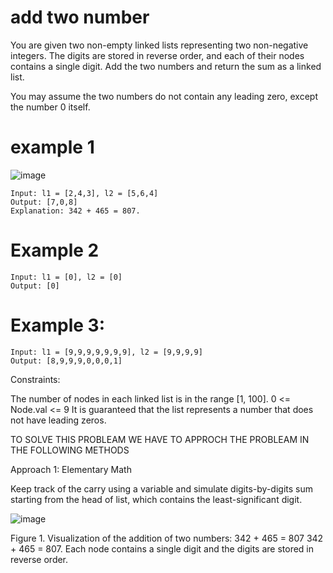 # add two number 

You are given two non-empty linked lists representing two non-negative integers. 
The digits are stored in reverse order, and each of their nodes contains a single digit. 
Add the two numbers and return the sum as a linked list.

You may assume the two numbers do not contain any leading zero, except the number 0 itself.
# example 1 

![image](https://github.com/sura-genesis/leetcode_solution/assets/140810329/449b83ea-ec6f-4f54-a639-6c8d52a9c189)

    Input: l1 = [2,4,3], l2 = [5,6,4]
    Output: [7,0,8]
    Explanation: 342 + 465 = 807.
    
# Example 2 

    Input: l1 = [0], l2 = [0]
    Output: [0]

# Example 3:

    Input: l1 = [9,9,9,9,9,9,9], l2 = [9,9,9,9]
    Output: [8,9,9,9,0,0,0,1]

Constraints:

The number of nodes in each linked list is in the range [1, 100].
0 <= Node.val <= 9
It is guaranteed that the list represents a number that does not have leading zeros.

TO SOLVE THIS PROBLEAM WE HAVE TO APPROCH THE PROBLEAM IN THE FOLLOWING METHODS 

Approach 1: Elementary Math

Keep track of the carry using a variable and simulate digits-by-digits sum starting from the head of list, which contains the least-significant digit.

![image](https://github.com/sura-genesis/leetcode_solution/assets/140810329/e1df74a4-7b96-4d71-a8fc-657f00e1b3bc)

Figure 1. Visualization of the addition of two numbers: 
342 + 465 = 807
342 + 465 = 807.
Each node contains a single digit and the digits are stored in reverse order.



